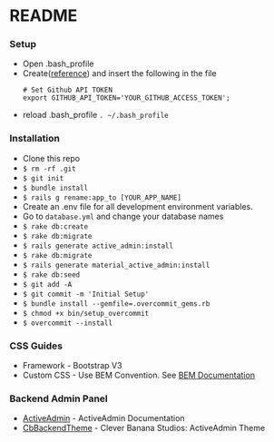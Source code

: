 # README

### Setup
* Open .bash_profile
* Create([reference](https://help.github.com/articles/creating-a-personal-access-token-for-the-command-line/)) and insert the following in the file
  ``` Shell
  # Set Github API TOKEN
  export GITHUB_API_TOKEN='YOUR_GITHUB_ACCESS_TOKEN';
  ```
* reload .bash_profile `. ~/.bash_profile`

### Installation
* Clone this repo
* `$ rm -rf .git`
* `$ git init`
* `$ bundle install`
* `$ rails g rename:app_to [YOUR_APP_NAME]`
* Create an .env file for all development environment variables.
* Go to `database.yml` and change your database names
* `$ rake db:create`
* `$ rake db:migrate`
* `$ rails generate active_admin:install`
* `$ rake db:migrate`
* `$ rails generate material_active_admin:install`
* `$ rake db:seed`
* `$ git add -A`
* `$ git commit -m 'Initial Setup'`
* `$ bundle install --gemfile=.overcommit_gems.rb`
* `$ chmod +x bin/setup_overcommit`
* `$ overcommit --install`

### CSS Guides
* Framework - Bootstrap V3
* Custom CSS - Use BEM Convention. See [BEM Documentation](http://getbem.com/naming/)

### Backend Admin Panel
* [ActiveAdmin](https://activeadmin.info/) - ActiveAdmin Documentation
* [CbBackendTheme](https://github.com/cleverbanana/cl0000-cb06-cb-backend-theme) - Clever Banana Studios: ActiveAdmin Theme
